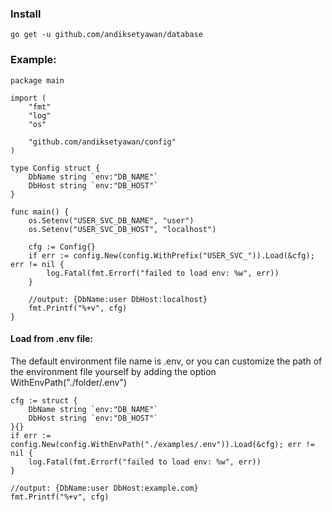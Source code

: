 ### Install

```
go get -u github.com/andiksetyawan/database
```

### Example:
```
package main

import (
	"fmt"
	"log"
	"os"

	"github.com/andiksetyawan/config"
)

type Config struct {
	DbName string `env:"DB_NAME"`
	DbHost string `env:"DB_HOST"`
}

func main() {
	os.Setenv("USER_SVC_DB_NAME", "user")
	os.Setenv("USER_SVC_DB_HOST", "localhost")

	cfg := Config{}
	if err := config.New(config.WithPrefix("USER_SVC_")).Load(&cfg); err != nil {
		log.Fatal(fmt.Errorf("failed to load env: %w", err))
	}

	//output: {DbName:user DbHost:localhost}
	fmt.Printf("%+v", cfg)
}
```
#### Load from .env file:
The default environment file name is .env, or you can customize the path of the environment file yourself by adding the option WithEnvPath("./folder/.env")
```
cfg := struct {
    DbName string `env:"DB_NAME"`
    DbHost string `env:"DB_HOST"`
}{}
if err := config.New(config.WithEnvPath("./examples/.env")).Load(&cfg); err != nil {
    log.Fatal(fmt.Errorf("failed to load env: %w", err))
}

//output: {DbName:user DbHost:example.com}
fmt.Printf("%+v", cfg)
```
